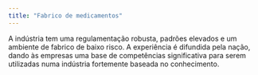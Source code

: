 ```yaml
---
title: "Fabrico de medicamentos"
---
```

A indústria tem uma regulamentação robusta, padrões elevados e um ambiente de fabrico de baixo risco. A experiência é difundida pela nação, dando às empresas uma base de competências significativa para serem utilizadas numa indústria fortemente baseada no conhecimento.
